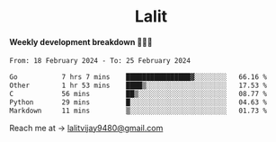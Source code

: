 <h1 align="center">Lalit</h1>

#### Weekly development breakdown 👨🏻‍💻
<!--START_SECTION:waka-->

```txt
From: 18 February 2024 - To: 25 February 2024

Go           7 hrs 7 mins    ████████████████▓░░░░░░░░   66.16 %
Other        1 hr 53 mins    ████▒░░░░░░░░░░░░░░░░░░░░   17.53 %
C            56 mins         ██▒░░░░░░░░░░░░░░░░░░░░░░   08.77 %
Python       29 mins         █░░░░░░░░░░░░░░░░░░░░░░░░   04.63 %
Markdown     11 mins         ▒░░░░░░░░░░░░░░░░░░░░░░░░   01.73 %
```

<!--END_SECTION:waka-->

Reach me at → lalitvijay9480@gmail.com
